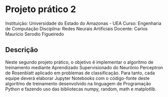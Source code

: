 # Projeto prático 2
Instituição: Universidade do Estado do Amazonas - UEA
Curso: Engenharia de Computação
Disciplina: Redes Neurais Artificiais
Docente: Carlos Maurício Serodio Figueiredo

## Descrição
Neste segundo projeto prático, o objetivo é implementar o algoritmo de treinamento mediante Aprendizado Supervisionado do Neurônio Perceptron de Rosenblatt aplicado em problemas de classificação. Para tanto, cada equipe deverá elaborar Jupyter Notebooks com o código-fonte deste algoritmo de treinamento desenvolvido na linguagem de Programação Python e fazendo uso das bibliotecas numpy, random, math e matplotlib.
